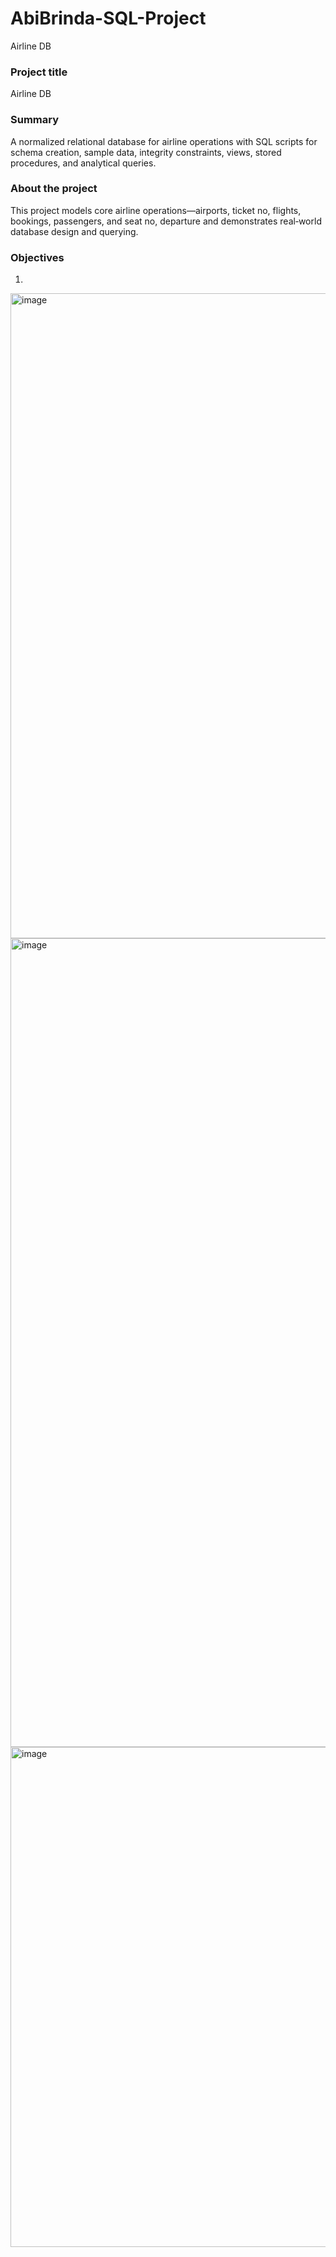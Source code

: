 # AbiBrinda-SQL-Project
Airline  DB

### Project title
Airline DB

### Summary
A normalized relational database for airline operations with SQL scripts for schema creation, sample data, integrity constraints, views, stored procedures, and analytical queries.

### About the project
This project models core airline operations—airports, ticket no, flights, bookings, passengers, and seat no, departure and demonstrates real‑world database design and querying.

### Objectives

1) 


<img width="2302" height="1032" alt="image" src="https://github.com/user-attachments/assets/e73e2f37-3141-46e2-8bea-68dd22b622ae" />

<img width="2764" height="1294" alt="image" src="https://github.com/user-attachments/assets/c69c2a98-c0f3-4602-963e-15ffe369270a" />

<img width="2290" height="800" alt="image" src="https://github.com/user-attachments/assets/683eb3c0-f014-4bde-9124-0d5324477abd" />




